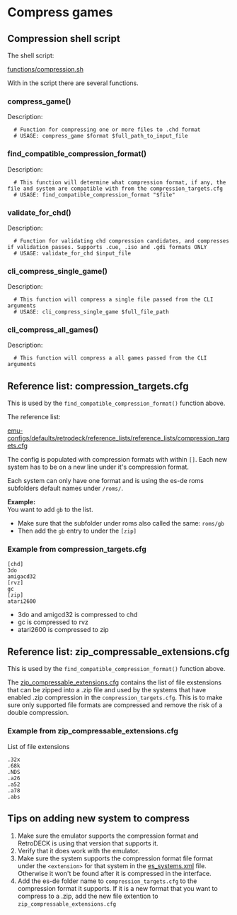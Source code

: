 # Compress games


## Compression shell script

The shell script:

[functions/compression.sh](https://github.com/XargonWan/RetroDECK/blob/main/functions/compression.sh)

With in the script there are several functions.


### compress_game()

Description:
```
  # Function for compressing one or more files to .chd format
  # USAGE: compress_game $format $full_path_to_input_file
```

### find_compatible_compression_format()


Description:
```
  # This function will determine what compression format, if any, the file and system are compatible with from the compression_targets.cfg
  # USAGE: find_compatible_compression_format "$file"
```

### validate_for_chd()

Description:
```
  # Function for validating chd compression candidates, and compresses if validation passes. Supports .cue, .iso and .gdi formats ONLY
  # USAGE: validate_for_chd $input_file
```


### cli_compress_single_game()

Description:
```
  # This function will compress a single file passed from the CLI arguments
  # USAGE: cli_compress_single_game $full_file_path
```

### cli_compress_all_games()
Description:
```
  # This function will compress a all games passed from the CLI arguments
```


## Reference list: compression_targets.cfg

This is used by the `find_compatible_compression_format()` function above.

The reference list:

[emu-configs/defaults/retrodeck/reference_lists/reference_lists/compression_targets.cfg](https://github.com/XargonWan/RetroDECK/blob/main/emu-configs/defaults/retrodeck/reference_lists/compression_targets.cfg)

The config is populated with compression formats with within `[]`.
Each new system has to be on a new line under it's compression format.

Each system can only have one format and is using the es-de roms subfolders default names under `/roms/`.<br>

**Example:** <br>
You want to add `gb` to the list.

- Make sure that the subfolder under roms also called the same: `roms/gb`
- Then add the `gb` entry to under the `[zip]`

### Example from compression_targets.cfg

```
[chd]
3do
amigacd32
[rvz]
gc
[zip]
atari2600

```

- 3do and amigcd32 is compressed to chd
- gc is compressed to rvz
- atari2600 is compressed to zip

## Reference list: zip_compressable_extensions.cfg

This is used by the `find_compatible_compression_format()` function above.

The [zip_compressable_extensions.cfg](https://github.com/XargonWan/RetroDECK/blob/main/emu-configs/defaults/retrodeck/reference_lists/zip_compressable_extensions.cfg) contains the list of file exstensions that can be zipped into a .zip file and used by the systems that have enabled .zip compression in the `compression_targets.cfg`. This is to make sure only supported file formats are compressed and remove the risk of a double compression.


### Example from zip_compressable_extensions.cfg

List of file extensions

```
.32x
.68k
.NDS
.a26
.a52
.a78
.abs
```


## Tips on adding new system to compress

1. Make sure the emulator supports the compression format and RetroDECK is using that version that supports it.
2. Verify that it does work with the emulator.
3. Make sure the system supports the compression format file format under the `<extension>` for that system in the [es_systems.xml](https://github.com/XargonWan/RetroDECK/blob/main/es-configs/es_systems.xml)  file. Otherwise it won't be found after it is compressed in the interface.
4. Add the es-de folder name to `compression_targets.cfg` to the compression format it supports. If it is a new format that you want to compress to a .zip, add the new file extention to `zip_compressable_extensions.cfg`

